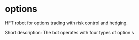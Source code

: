 # options
HFT robot for options trading with risk control and hedging.

Short description:
The bot operates with four types of option s
